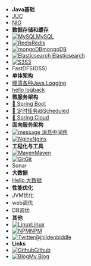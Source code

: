 - **Java基础**
- [JUC](#)
- [NIO](#)
- **数据存储和缓存**
- [![MySQL](https://icongram.jgog.in/devicon/mysql-original.svg?&size=16)MySQL](mysql/readMySQL.md)
- [![Redis](https://icongram.jgog.in/devicon/redis-original.svg?&size=16)Redis](redis/2.readRedis.md)
- [![mongoDB](https://icongram.jgog.in/devicon/mongodb-original.svg?&size=16)mongoDB]( https://redis.io/ )
- [![ **Elasticsearch** ](https://icongram.jgog.in/simple/elasticsearch.svg?&size=16) Elasticsearch]( https://redis.io/ )
- [![S3](https://icongram.jgog.in/devicon/amazonwebservices-original.svg?&size=16)S3]( https://aws.amazon.com/cn/s3/ )
- FastDFS(OSS)
- **单体架构**
- [缕清各种Java Logging](logging/Java-Logging.md)
- [hello logback](logging/logback简单使用.md)
- **微服务架构**  
- [🍃 Spring Boot](springboot/Hello-SpringBoot.md)
- [🍃 定时任务@Scheduled](springboot/Spingboot定时任务@Scheduled.md)
- [🍃 Spring Cloud](#)
- **面向服务架构**
- [![message](https://icongram.jgog.in/clarity/email.svg?&size=16) 消息中间件](message-queue/readMQ.md)
- [![Nginx](https://icongram.jgog.in/devicon/nginx-original.svg?&size=16)Nginx](logging/logback简单使用.md)
- **工程化与工具**
- [![Maven](https://icongram.jgog.in/fontawesome/maxcdn.svg?&size=16)Maven](logging/logback简单使用.md)
- [![Git](https://icongram.jgog.in/devicon/git-original.svg?&size=16)Git](logging/logback简单使用.md)
- Sonar
- **大数据**
- [Hello 大数据](big-data/Hello-BigData.md)
- **性能优化**
- JVM优化
- web调优
- DB调优
- **其他**
- [![Linux](https://icongram.jgog.in/devicon/linux-original.svg?&size=16)Linux](https://www.linux.org/)
- [![NPM](https://icongram.jgog.in/simple/npm.svg?colored&size=16)NPM](https://www.npmjs.com/package/docsify-tabs)
- [![Twitter](https://icongram.jgog.in/simple/twitter.svg?colored&size=16)@jhildenbiddle](http://twitter.com/jhildenbiddle)
- **Links**
- [![Github](https://icongram.jgog.in/simple/github.svg?color=808080&size=16)Github](https://github.com/jhildenbiddle/docsify-tabs)
- [![Blog](https://icongram.jgog.in/simple/aboutme.svg?colored&size=16)My Blog](https://www.lazyegg.net)